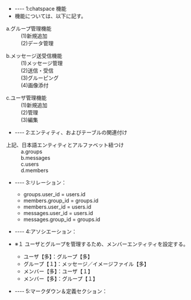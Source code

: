* ---- 1:chatspace 機能
* 機能については、以下に記す。

<dl>
  <dt>a.グループ管理機能</dt>
    <dd>(1)新規追加</dd>
    <dd>(2)データ管理</dd>
</dl>

<dl>
  <dt>b.メッセージ送受信機能</dt>
    <dd>(1)メッセージ管理</dd>
    <dd>(2)送信・受信</dd>
    <dd>(3)グルーピング</dd>
    <dd>(4)画像添付</dd>
</dl>

<dl>
  <dt>c.ユーザ管理機能</dt>
    <dd>(1)新規追加</dd>
    <dd>(2)管理</dd>
    <dd>(3)編集</dd>
</dl>


* ---- 2:エンティティ、およびテーブルの関連付け
<dl>
  <dt>上記、日本語エンティティとアルファベット紐つけ</dt>
    <dd>a.groups</dd>
    <dd>b.messages</dd>
    <dd>c.users</dd>
    <dd>d.members</dd>
</dl>

* ---- 3:リレーション：
  + groups.user_id = users.id
  + members.group_id = groups.id
  + members.user_id = users.id
  + messages.user_id = users.id
  + messages.group_id = groups.id

* ---- 4:アソシエーション：
* ※１  ユーザとグループを管理するため、メンバーエンティティを設定する。

  + ユーザ【多】：グループ【多】
  + グループ【１】：メッセージ／イメージファイル【多】
  + メンバー【多】：ユーザ【１】
  + メンバー【多】：グループ【１】

* ---- 5:マークダウン＆定義セクション：
